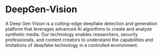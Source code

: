 # DeepGen-Vision
A Deep Gen Vision is a cutting-edge deepfake detection and generation platform that leverages advanced AI algorithms to create and analyze synthetic media. Our technology enables researchers, security professionals, and content creators to understand the capabilities and limitations of deepfake technology in a controlled environment.

